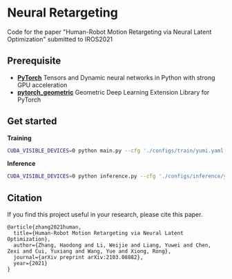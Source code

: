 # Neural Retargeting

Code for the paper "Human-Robot Motion Retargeting via Neural Latent Optimization" submitted to IROS2021

## Prerequisite

- [**PyTorch**](https://pytorch.org/get-started/locally/) Tensors and Dynamic neural networks in Python with strong GPU acceleration
- [**pytorch_geometric**](https://github.com/rusty1s/pytorch_geometric) Geometric Deep Learning Extension Library for PyTorch

## Get started

**Training**
```bash
CUDA_VISIBLE_DEVICES=0 python main.py --cfg './configs/train/yumi.yaml'
```

**Inference**
```bash
CUDA_VISIBLE_DEVICES=0 python inference.py --cfg './configs/inference/yumi.yaml'
```
## Citation

If you find this project useful in your research, please cite this paper.

```
@article{zhang2021human,
  title={Human-Robot Motion Retargeting via Neural Latent Optimization},
  author={Zhang, Haodong and Li, Weijie and Liang, Yuwei and Chen, Zexi and Cui, Yuxiang and Wang, Yue and Xiong, Rong},
  journal={arXiv preprint arXiv:2103.08882},
  year={2021}
}
```
